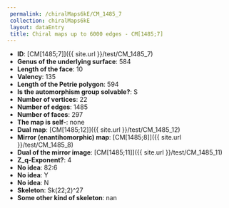```yaml
--- 
 permalink: /chiralMaps6kE/CM_1485_7 
 collection: chiralMaps6kE
 layout: dataEntry
 title: Chiral maps up to 6000 edges - CM[1485;7]
---
```


- **ID**: [CM[1485;7]]({{ site.url }}/test/CM_1485_7)
- **Genus of the underlying surface**: 584
- **Length of the face**: 10
- **Valency**: 135
- **Length of the Petrie polygon**: 594
- **Is the automorphism group solvable?**: S
- **Number of vertices**: 22
- **Number of edges**: 1485
- **Number of faces**: 297
- **The map is self-**: none
- **Dual map**: [CM[1485;12]]({{ site.url }}/test/CM_1485_12)
- **Mirror (enantihomorphic) map**: [CM[1485;8]]({{ site.url }}/test/CM_1485_8)
- **Dual of the mirror image**: [CM[1485;11]]({{ site.url }}/test/CM_1485_11)
- **Z_q-Exponent?**: 4
- **No idea**:  82:6
- **No idea**: Y
- **No idea**: N
- **Skeleton**: Sk(22;2)^27
- **Some other kind of skeleton**: nan
